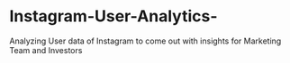 # Instagram-User-Analytics-
Analyzing User data of Instagram to come out with insights for  Marketing Team and Investors
